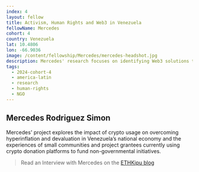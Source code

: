 ```yaml
---
index: 4
layout: fellow
title: Activism, Human Rights and Web3 in Venezuela
fellowName: Mercedes
cohort: 4
country: Venezuela
lat: 10.4806
lon: -66.9036
image: /content/fellowship/Mercedes/mercedes-headshot.jpg
description: Mercedes' research focuses on identifying Web3 solutions to strengthen Human Rights organizations in Venezuela
tags:
  - 2024-cohort-4
  - america-latin
  - research
  - human-rights
  - NGO
---
```


## Mercedes Rodriguez Simon

Mercedes' project explores the impact of crypto usage on overcoming hyperinflation and devaluation in Venezuela’s national economy and the experiences of small communities and project grantees currently using crypto donation platforms to fund non-governmental initiatives.

> Read an Interview with Mercedes on the [ETHKipu blog](https://www.ethkipu.org/en/blog/interview-with-mercedes-rodriguez)
